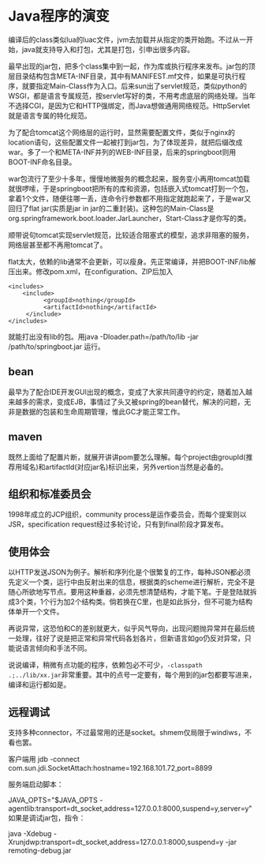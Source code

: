 # Java程序的演变

编译后的class类似lua的luac文件，jvm去加载并从指定的类开始跑。不过从一开始，java就支持导入和打包，尤其是打包，引申出很多内容。

最早出现的jar包，把多个class集中到一起，作为库或执行程序来发布。jar包的顶层目录结构包含META-INF目录，其中有MANIFEST.mf文件，如果是可执行程序，就要指定Main-Class作为入口。后来sun出了servlet规范，类似python的WSGI，都是语言专属规范，按servlet写好的类，不用考虑底层的网络处理。当年不选择CGI，是因为它和HTTP强绑定，而Java想做通用网络规范。HttpServlet就是语言专属的特化规范。

为了配合tomcat这个网络层的运行时，显然需要配置文件，类似于nginx的location语句，这些配置文件一起被打到jar包，为了体现差异，就把后缀改成war。多了一个和META-INF并列的WEB-INF目录，后来的springboot则用BOOT-INF命名目录。

war包流行了至少十多年，慢慢地微服务的概念起来，服务变小再用tomcat加载就很啰嗦，于是springboot把所有的库和资源，包括嵌入式tomcat打到一个包，拿着1个文件，随便往哪一丢，连命令行参数都不用指定就跑起来了，于是war又回归了flat jar(实质是jar in jar的二重封装)。这种包的Main-Class是org.springframework.boot.loader.JarLauncher，Start-Class才是你写的类。

顺带说句tomcat实现servlet规范，比较适合阻塞式的模型，追求非阻塞的服务，网络层甚至都不再用tomcat了。

flat太大，依赖的lib通常不会更新，可以瘦身。先正常编译，并把BOOT-INF/lib解压出来。修改pom.xml，在configuration、ZIP后加入
```
<includes>
    <include>
          <groupId>nothing</groupId>
          <artifactId>nothing</artifactId>
     </include>
</includes>
```
就能打出没有lib的包。用java -Dloader.path=/path/to/lib -jar /path/to/springboot.jar 运行。

## bean

最早为了配合IDE开发GUI出现的概念，变成了大家共同遵守的约定，随着加入越来越多的需求，变成EJB，事情过了头又被spring的bean替代，解决的问题，无非是数据的包装和生命周期管理，惟此GC才能正常工作。

## maven

既然上面给了配置片断，就展开讲讲pom要怎么理解。每个project由groupId(推荐用域名)和artifactId(对应jar名)标识出来，另外vertion当然是必备的。

## 组织和标准委员会

1998年成立的JCP组织，community process是运作委员会，而每个提案则以JSR，specification request经过多轮讨论，只有到final阶段才算发布。

## 使用体会

以HTTP发送JSON为例子。解析和序列化是个很繁复的工作，每种JSON都必须先定义一个类，运行中由反射出来的信息，根据类的scheme进行解析，完全不是随心所欲地写节点。要用这种重器，必须先想清楚结构，才能下笔。于是登陆就拆成3个类，1个行为加2个结构类。倘若换在C里，也是如此拆分，但不可能为结构体单开一个文件。

再说异常，这恐怕和C的差别就更大，似乎风气导向，出现问题抛异常并在最后统一处理，往好了说是把正常和异常代码各划各片，但新语言如go仍反对异常，只能说语言倾向和手法不同。

说说编译，稍微有点功能的程序，依赖包必不可少，`-classpath .;../lib/xx.jar`非常重要。其中的点号一定要有，每个用到的jar包都要写进来，编译和运行都如是。

## 远程调试

支持多种connector，不过最常用的还是socket。shmem仅局限于windiws，不看也罢。

客户端用 jdb -connect com.sun.jdi.SocketAttach:hostname=192.168.101.72,port=8899

服务端启动脚本：

JAVA_OPTS="$JAVA_OPTS -agentlib:transport=dt_socket,address=127.0.0.1:8000,suspend=y,server=y"
如果是调试jar包，指令：

java -Xdebug -Xrunjdwp:transport=dt_socket,address=127.0.0.1:8000,suspend=y -jar remoting-debug.jar